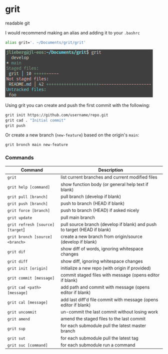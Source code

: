 # grit

readable git

I would recommend making an alias and adding it to your `.bashrc`
```sh
alias grit='. ~/Documents/grit/grit'
```

![preview](/preview.png)

Using grit you can create and push the first commit with the following:
```sh
grit init https://github.com/username/repo.git
grit cad . "Initial commit"
grit push
```

Or create a new branch (`new-feature`) based on the origin's `main`:
```sh
grit bronch main new-feature
```

### Commands

| Command | Description |
|----------------------------------|--------------------------------------------------------------------------|
| `grit` | list current branches and current modified files |
| `grit help [command]` | show function body (or general help text if blank) |
| `grit pull [branch]` | pull branch (develop if blank) |
| `grit push [branch]` | push to branch (HEAD if blank) |
| `grit force [branch]` | push to branch (HEAD) if asked nicely |
| `grit update` | pull main branch |
| `grit refresh [source] [target`] | pull source branch (develop if blank) and push to target (HEAD if blank) |
| `grit bronch [source] <branch>` | create a new branch from origin/source (develop if blank) |
| `grit dif` | show diff of words, ignoring whitespace changes |
| `grit diff` | show diff, ignoring whitespace changes |
| `grit init [origin]` | initialize a new repo (with origin if provided) |
| `grit commit [message]` | commit staged files with message (opens editor if blank) |
| `grit cad <path> [message]` | add path and commit with message (opens editor if blank) |
| `grit cal [message]` | add last diff'd file commit with message (opens editor if blank) |
| `grit uncommit` | un-commit the last commit without losing work |
| `grit amend` | amend the staged files to the last commit |
| `grit sup` | for each submodule pull the latest master branch |
| `grit sut` | for each submodule pull the latest tag |
| `grit suc [command]` | for each submodule run a command |
